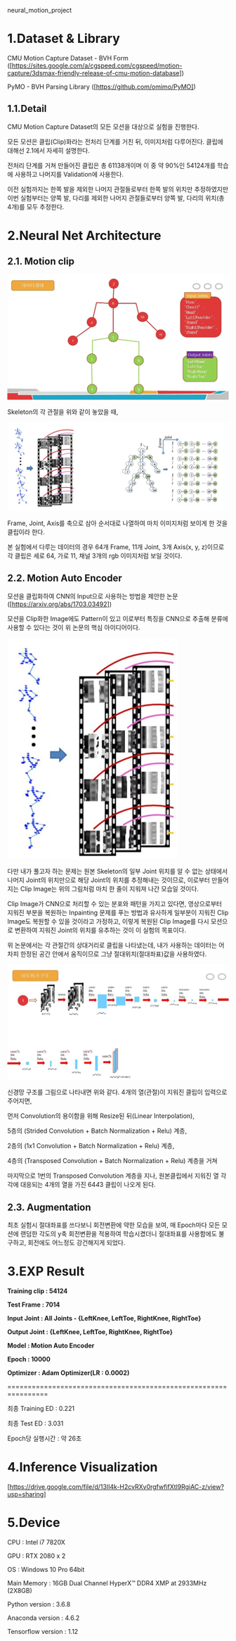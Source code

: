﻿neural_motion_project

# 1.Dataset & Library
CMU Motion Capture Dataset - BVH Form
([https://sites.google.com/a/cgspeed.com/cgspeed/motion-capture/3dsmax-friendly-release-of-cmu-motion-database])

PyMO - BVH Parsing Library
([https://github.com/omimo/PyMO])


## 1.1.Detail
CMU Motion Capture Dataset의 모든 모션을 대상으로 실험을 진행한다.


모든 모션은 클립(Clip)화라는 전처리 단계를 거친 뒤, 이미지처럼 다루어진다. 클립에 대해선 2.1에서 자세히 설명한다.


전처리 단계를 거쳐 만들어진 클립은 총 61138개이며 이 중 약 90%인 54124개를 학습에 사용하고 나머지를 Validation에 사용한다.


이전 실험까지는 한쪽 발을 제외한 나머지 관절들로부터 한쪽 발의 위치만 추정하였지만 이번 실험부터는 양쪽 발, 다리를 제외한 나머지 관절들로부터 양쪽 발, 다리의 위치(총 4개)를 모두 추정한다.






# 2.Neural Net Architecture

## 2.1. Motion clip

![img](./motion_AutoEncoder/images/img1.JPG)

Skeleton의 각 관절을 위와 같이 놓았을 때,


![img](./motion_AutoEncoder/images/img2.JPG)

Frame, Joint, Axis를 축으로 삼아 순서대로 나열하여 마치 이미지처럼 보이게 한 것을 클립이라 한다.


본 실험에서 다루는 데이터의 경우 64개 Frame, 11개 Joint, 3개 Axis(x, y, z)이므로 각 클립은 세로 64, 가로 11, 채널 3개의 rgb 이미지처럼 보일 것이다.


## 2.2. Motion Auto Encoder
모션을 클립화하여 CNN의 Input으로 사용하는 방법을 제안한 논문([https://arxiv.org/abs/1703.03492])




모션을 Clip화한 Image에도 Pattern이 있고 이로부터 특징을 CNN으로 추출해 분류에 사용할 수 있다는 것이 위 논문의 핵심 아이디어이다.

![img](./motion_AutoEncoder/images/img3.JPG)


다만 내가 풀고자 하는 문제는 원본 Skeleton의 일부 Joint 위치를 알 수 없는 상태에서 나머지 Joint의 위치만으로 해당 Joint의 위치를 추정해내는 것이므로, 이로부터 만들어지는 Clip Image는 위의 그림처럼 마치 한 줄이 지워져 나간 모습일 것이다.


Clip Image가 CNN으로 처리할 수 있는 분포와 패턴을 가지고 있다면, 영상으로부터 지워진 부분을 복원하는 Inpainting 문제를 푸는 방법과 유사하게 일부분이 지워진 Clip Image도 복원할 수 있을 것이라고 가정하고, 이렇게 복원된 Clip Image를 다시 모션으로 변환하여 지워진 Joint의 위치를 유추하는 것이 이 실험의 목표이다.


위 논문에서는 각 관절간의 상대거리로 클립을 나타냈는데, 내가 사용하는 데이터는 어차피 한정된 공간 안에서 움직이므로 그냥 절대위치(절대좌표)값을 사용하였다.



![img](./motion_AutoEncoder/images/img4.JPG)


신경망 구조를 그림으로 나타내면 위와 같다. 4개의 열(관절)이 지워진 클립이 입력으로 주어지면, 


먼저 Convolution의 용이함을 위해 Resize된 뒤(Linear Interpolation),


5층의 (Strided Convolution + Batch Normalization + Relu) 계층,


2층의 (1x1 Convolution + Batch Normalization + Relu) 계층,


4층의 (Transposed Convolution + Batch Normalization + Relu) 계층을 거쳐 


마지막으로 1번의 Transposed Convolution 계층을 지나, 원본클립에서 지워진 열 각각에 대응되는 4개의 열을 가진 64*4*3 클립이 나오게 된다.



## 2.3. Augmentation
최초 실험시 절대좌표를 쓰다보니 회전변환에 약한 모습을 보여, 매 Epoch마다 모든 모션에 랜덤한 각도의 y축 회전변환을 적용하여 학습시켰더니 절대좌표를 사용함에도 불구하고, 회전에도 어느정도 강건해지게 되었다.






# 3.EXP Result


**Training clip : 54124**


**Test Frame : 7014**


**Input Joint : All Joints - {LeftKnee, LeftToe, RightKnee, RightToe}**


**Output Joint : {LeftKnee, LeftToe, RightKnee, RightToe}**


**Model : Motion Auto Encoder**


**Epoch : 10000**


**Optimizer : Adam Optimizer(LR : 0.0002)**


================================================================



최종 Training ED : 0.221


최종 Test ED : 3.031


Epoch당 실행시간 : 약 26초






# 4.Inference Visualization


[https://drive.google.com/file/d/13Il4k-H2cvRXv0rgfwfifXtl9RgiAC-z/view?usp=sharing]






# 5.Device

CPU : Intel i7 7820X

GPU : RTX 2080 x 2

OS : Windows 10 Pro 64bit

Main Memory : 16GB Dual Channel HyperX™ DDR4 XMP at 2933MHz (2X8GB)

Python version : 3.6.8

Anaconda version : 4.6.2

Tensorflow version : 1.12
